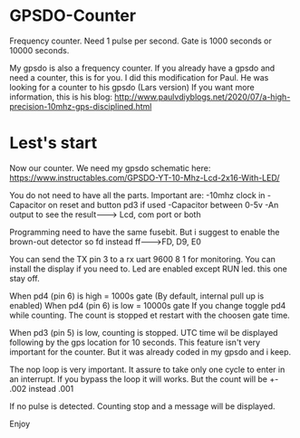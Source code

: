 # GPSDO-Counter
Frequency counter. Need 1 pulse per second. Gate is 1000 seconds or 10000 seconds.


My gpsdo is also a frequency counter. If you already have a gpsdo and need a counter, this is for you.
I did this modification for Paul. He was looking for a counter to his gpsdo (Lars version)
If you want more information, this is his blog: http://www.paulvdiyblogs.net/2020/07/a-high-precision-10mhz-gps-disciplined.html

# Lest's start
Now our counter. We need my gpsdo schematic here:
https://www.instructables.com/GPSDO-YT-10-Mhz-Lcd-2x16-With-LED/

You do not need to have all the parts. Important are:
-10mhz clock in
-Capacitor on reset and button pd3 if used
-Capacitor between 0-5v
-An output to see the result---> Lcd, com port or both 

Programming need to have the same fusebit. But i suggest to enable the brown-out detector so fd instead ff--->FD, D9, E0


You can send the TX pin 3 to a rx uart 9600 8 1 for monitoring.
You can install the display if you need to.
Led are enabled except RUN led. this one stay off.

When pd4 (pin 6) is high = 1000s gate  (By default, internal pull up is enabled)
When pd4 (pin 6) is low = 10000s gate
If you change toggle pd4 while counting. The count is stopped et restart with the choosen gate time.

When pd3 (pin 5) is low, counting is stopped. UTC time wil be displayed following by the gps location for 10 seconds.
This feature isn't very important for the counter. But it was already coded in my gpsdo and i keep.

The nop loop is very important. It assure to take only one cycle to enter in an interrupt.
If you bypass the loop it will works. But the count will be +- .002 instead .001

If no pulse is detected. Counting stop and a message will be displayed.

Enjoy
